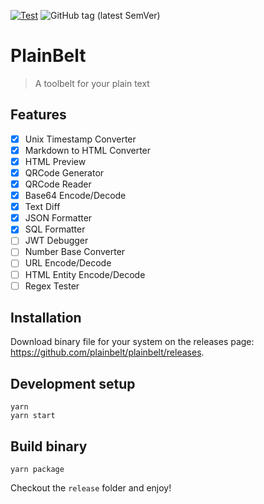 [![Test](https://github.com/plainbelt/plainbelt/actions/workflows/test.yml/badge.svg)](https://github.com/plainbelt/plainbelt/actions/workflows/test.yml) ![GitHub tag (latest SemVer)](https://img.shields.io/github/v/tag/plainbelt/plainbelt)

# PlainBelt

> A toolbelt for your plain text

## Features

- [x] Unix Timestamp Converter
- [x] Markdown to HTML Converter
- [x] HTML Preview
- [x] QRCode Generator
- [x] QRCode Reader
- [x] Base64 Encode/Decode
- [x] Text Diff
- [x] JSON Formatter
- [x] SQL Formatter
- [ ] JWT Debugger
- [ ] Number Base Converter
- [ ] URL Encode/Decode
- [ ] HTML Entity Encode/Decode
- [ ] Regex Tester

## Installation

Download binary file for your system on the releases page: https://github.com/plainbelt/plainbelt/releases.

## Development setup

```
yarn
yarn start
```

## Build binary

```
yarn package
```

Checkout the `release` folder and enjoy!
